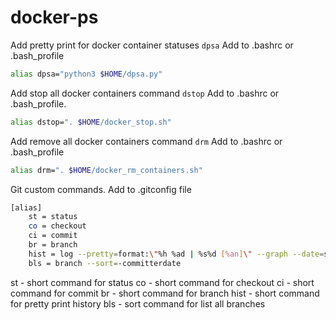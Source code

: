 # docker-ps
Add pretty print for docker container statuses `dpsa`
Add to .bashrc or .bash_profile
```bash
alias dpsa="python3 $HOME/dpsa.py"
```

Add stop all docker containers command `dstop`
Add to .bashrc or .bash_profile.
```bash
alias dstop=". $HOME/docker_stop.sh"
```

Add remove all docker containers command `drm`
Add to .bashrc or .bash_profile
```bash
alias drm=". $HOME/docker_rm_containers.sh"
```


Git custom commands.
Add to .gitconfig file
```bash
[alias]
    st = status
    co = checkout
    ci = commit
    br = branch
    hist = log --pretty=format:\"%h %ad | %s%d [%an]\" --graph --date=short
    bls = branch --sort=-committerdate
```
st - short command for status
co - short command for checkout
ci - short command for commit 
br - short command for branch
hist - short command for pretty print history
bls - sort command for list all branches
